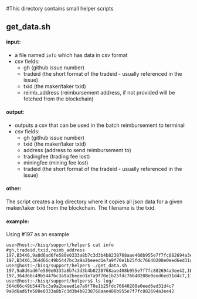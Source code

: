 #This directory contains small helper scripts

## get_data.sh

#### input:
  * a file named `info` which has data in csv format
  * csv fields:
    * gh (github issue number)
    * tradeid (the short format of the tradeid - usually referenced in the issue)
    * txid (the maker/taker txid)
    * reimb_address (reimbursement address, if not provided will be fetched from the blockchain)

#### output:
  * outputs a csv that can be used in the batch reimbursement to terminal
  * csv fields:
    * gh (github issue number)
    * txid (the maker/taker txid)
    * address (address to send reimbursement to)
    * tradingfee (trading fee lost)
    * miningfee (mining fee lost)
    * tradeid (the short format of the tradeid - usually referenced in the issue)

#### other:
The script creates a log directory where it copies all json data for a given maker/taker txid from the blockchain. The filename is the txid.

#### example:
Using #197 as an example

```
user@host:~/bisq/support/helper$ cat info
#gh,tradeid,txid,reimb_address
197,B34X6,9a8d6ad6fe580e0333a8b7c3d3b4b8238768aae408b955e7f7fc882694a3ee42,
197,B34X6,364d66c49b5447bc3a9a2beeed1e7a9f70e1b25fdc76640208e0eed6ed31d4c7,
user@host:~/bisq/support/helper$ ./get_data.sh
197,9a8d6ad6fe580e0333a8b7c3d3b4b8238768aae408b955e7f7fc882694a3ee42,1ESdzsKaorXV1LRgMtyrDtSLhg1H8snCJB,0.00017660,0.00004080,B34X6
197,364d66c49b5447bc3a9a2beeed1e7a9f70e1b25fdc76640208e0eed6ed31d4c7,17NJfLj2feECgCuAUccQF4tPa71uDP7wBN,0.00052980,0.00003640,B34X6
user@host:~/bisq/support/helpers$ ls log/
364d66c49b5447bc3a9a2beeed1e7a9f70e1b25fdc76640208e0eed6ed31d4c7  9a8d6ad6fe580e0333a8b7c3d3b4b8238768aae408b955e7f7fc882694a3ee42

```
